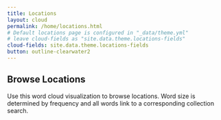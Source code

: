 ```yaml
---
title: Locations
layout: cloud
permalink: /home/locations.html
# Default locations page is configured in "_data/theme.yml"
# leave cloud-fields as "site.data.theme.locations-fields"
cloud-fields: site.data.theme.locations-fields
button: outline-clearwater2
---
```


## Browse Locations

Use this word cloud visualization to browse locations.
Word size is determined by frequency and all words link to a corresponding collection search.
